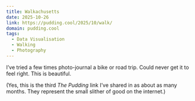 ```yaml
---
title: Walkachusetts
date: 2025-10-26
link: https://pudding.cool/2025/10/walk/
domain: pudding.cool
tags:
  - Data Visualisation
  - Walking
  - Photography
---
```


I’ve tried a few times photo-journal a bike or road trip. Could never get it to feel right. This is beautiful.

(Yes, this is the third _The Pudding_ link I’ve shared in as about as many months. They represent the small slither of good on the internet.)
